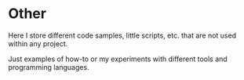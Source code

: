 # Other

Here I store different code samples, little scripts, etc. that are not used within any project.

Just examples of how-to or my experiments with different tools and programming languages.